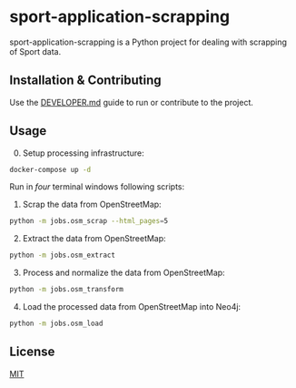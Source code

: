 # sport-application-scrapping

sport-application-scrapping is a Python project for dealing with scrapping of Sport data.

## Installation & Contributing

Use the [DEVELOPER.md](./DEVELOPER.md) guide to run or contribute to the project.

## Usage

0. Setup processing infrastructure:
```zsh
docker-compose up -d
```

Run in *four* terminal windows following scripts:

1. Scrap the data from OpenStreetMap:
```zsh
python -m jobs.osm_scrap --html_pages=5
```

2. Extract the data from OpenStreetMap:
```zsh
python -m jobs.osm_extract
```

3. Process and normalize the data from OpenStreetMap:
```zsh
python -m jobs.osm_transform
```

4. Load the processed data from OpenStreetMap into Neo4j:
```zsh
python -m jobs.osm_load
```

## License

[MIT](./LICENSE)
